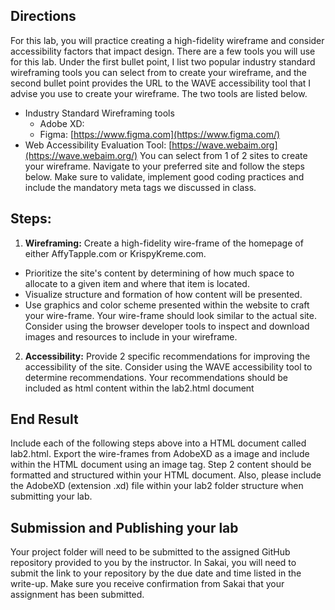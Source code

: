 ## Directions

For this lab, you will practice creating a high-fidelity wireframe and consider accessibility factors that impact design.  There are a few tools you will use for this lab.  Under the first bullet point, I list two popular industry standard wireframing tools you can select from to create your wireframe, and the second bullet point provides the URL to the WAVE accessibility tool that I advise you use to create your wireframe.  The two tools are listed below.
 - Industry Standard Wireframing tools
    - Adobe XD: 
    - Figma: [https://www.figma.com](https://www.figma.com/)
 - Web Accessibility Evaluation Tool: [https://wave.webaim.org](https://wave.webaim.org/)
You can select from 1 of 2 sites to create your wireframe.  Navigate to your preferred site and follow the steps below.  Make sure to validate, implement good coding practices and include the mandatory meta tags we discussed in class.

## Steps:

1. **Wireframing:** Create a high-fidelity wire-frame of the homepage of either AffyTapple.com or KrispyKreme.com.  
 - Prioritize the site's content by determining of how much space to allocate to a given item and where that item is located.
 - Visualize structure and formation of how content will be presented.
 - Use graphics and color scheme presented within the website to craft your wire-frame.  Your wire-frame should look similar to the actual site.  Consider using the browser developer tools to inspect and download images and resources to include in your wireframe.

2.  **Accessibility:** Provide 2 specific recommendations for improving the accessibility of the site.  Consider using the WAVE accessibility tool to determine recommendations.  Your recommendations should be included as html content within the lab2.html document


## End Result

Include each of the following steps above into a HTML document called lab2.html.  Export the wire-frames from AdobeXD as a image and include within the HTML document using an image tag.  Step 2 content should be formatted and structured within your HTML document.  Also, please include the AdobeXD (extension .xd) file within your lab2 folder structure when submitting your lab.

## Submission and Publishing your lab

Your project folder will need to be submitted to the assigned GitHub repository provided to you by the instructor. In Sakai, you will need to submit the link to your repository by the due date and time listed in the write-up. Make sure you receive confirmation from Sakai that your assignment has been submitted.

